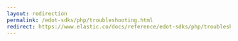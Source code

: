 ```yaml
---
layout: redirection
permalink: /edot-sdks/php/troubleshooting.html
redirect: https://www.elastic.co/docs/reference/edot-sdks/php/troubleshooting
---
```

